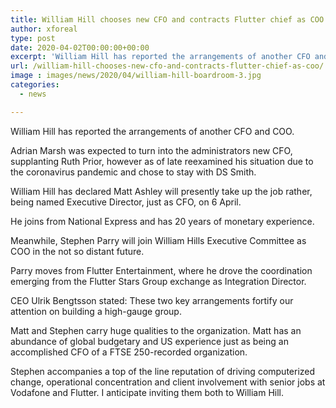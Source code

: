 ```yaml
---
title: William Hill chooses new CFO and contracts Flutter chief as COO
author: xforeal 
type: post
date: 2020-04-02T00:00:00+00:00
excerpt: 'William Hill has reported the arrangements of another CFO and COO '
url: /william-hill-chooses-new-cfo-and-contracts-flutter-chief-as-coo/
image : images/news/2020/04/william-hill-boardroom-3.jpg
categories:
  - news

---
```

William Hill has reported the arrangements of another CFO and COO. 

Adrian Marsh was expected to turn into the administrators new CFO, supplanting Ruth Prior, however as of late reexamined his situation due to the coronavirus pandemic and chose to stay with DS Smith. 

William Hill has declared Matt Ashley will presently take up the job rather, being named Executive Director, just as CFO, on 6 April. 

He joins from National Express and has 20 years of monetary experience. 

Meanwhile, Stephen Parry will join William Hills Executive Committee as COO in the not so distant future. 

Parry moves from Flutter Entertainment, where he drove the coordination emerging from the Flutter Stars Group exchange as Integration Director. 

CEO Ulrik Bengtsson stated: These two key arrangements fortify our attention on building a high-gauge group. 

Matt and Stephen carry huge qualities to the organization. Matt has an abundance of global budgetary and US experience just as being an accomplished CFO of a FTSE 250-recorded organization. 

Stephen accompanies a top of the line reputation of driving computerized change, operational concentration and client involvement with senior jobs at Vodafone and Flutter. I anticipate inviting them both to William Hill.